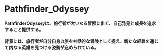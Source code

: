 # Pathfinder_Odyssey

#### PathfinderOdysseyは、旅行者が大いなる冒険に出て、自己発見と成長を追求すること提供する。
#### 背景には、旅行者が自分自身の旅を神話的な冒険として捉え、新たな経験を通じて内なる英雄を見つける姿勢が込められている。
